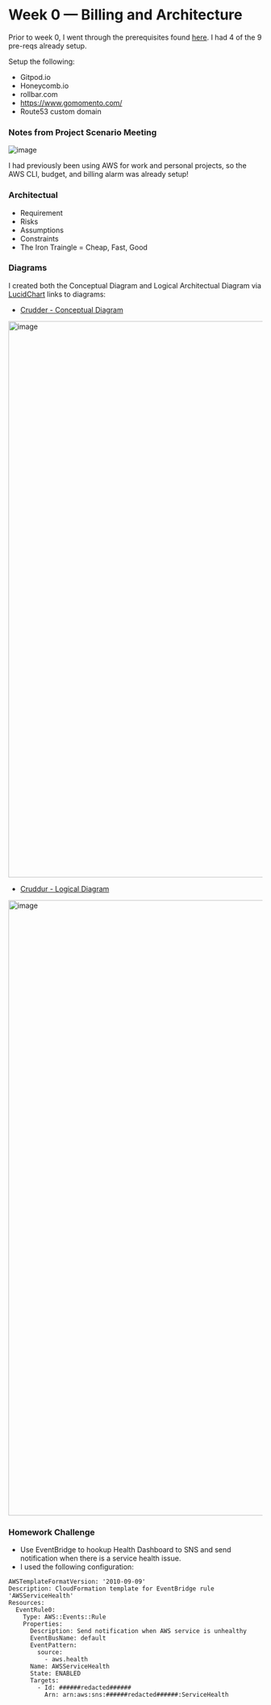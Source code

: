 # Week 0 — Billing and Architecture

Prior to week 0, I went through the prerequisites found [here](https://docs.google.com/document/d/19XMyd5zCk7S9QT2q1_Cg-wvbnBwOge7EgzgvtVCgcz0/edit#heading=h.2kbe0qpj789o). I had 4 of the 9 pre-reqs already setup.

Setup the following:
* Gitpod.io
* Honeycomb.io
* rollbar.com
* https://www.gomomento.com/
* Route53 custom domain


### Notes from Project Scenario Meeting
![image](https://user-images.githubusercontent.com/59851207/218853209-7c569743-80f5-40e9-81de-9c7aca4b25ac.png)

I had previously been using AWS for work and personal projects, so the AWS CLI, budget, and billing alarm was already setup!

### Architectual
* Requirement
* Risks
* Assumptions
* Constraints
* The Iron Traingle = Cheap, Fast, Good


### Diagrams
I created both the Conceptual Diagram and Logical Architectual Diagram via [LucidChart](https://www.lucidchart.com/)
links to diagrams:
* [Crudder - Conceptual Diagram](https://lucid.app/documents/view/800600da-5f30-408a-b8d3-05ef69ee6934)
<img width="1102" alt="image" src="https://user-images.githubusercontent.com/59851207/219844637-d2e2a752-5d43-4a67-b2ba-294858bd9b00.png">

* [Cruddur - Logical Diagram](https://lucid.app/documents/view/4e54e450-f6ce-46eb-8eb3-3a38aa7ef568)
<img width="1219" alt="image" src="https://user-images.githubusercontent.com/59851207/219843911-a23b3fc7-fed3-4f13-b11b-f65264e8b5d0.png">

### Homework Challenge
* Use EventBridge to hookup Health Dashboard to SNS and send notification when there is a service health issue.
* I used the following configuration:
```
AWSTemplateFormatVersion: '2010-09-09'
Description: CloudFormation template for EventBridge rule 'AWSServiceHealth'
Resources:
  EventRule0:
    Type: AWS::Events::Rule
    Properties:
      Description: Send notification when AWS service is unhealthy
      EventBusName: default
      EventPattern:
        source:
          - aws.health
      Name: AWSServiceHealth
      State: ENABLED
      Targets:
        - Id: ######redacted######
          Arn: arn:aws:sns:######redacted######:ServiceHealth
```
